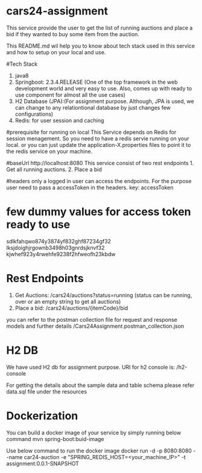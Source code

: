 # cars24-assignment

This service provide the user to get the list of running auctions and place a bid if they wanted to buy some item from the auction.

This README.md wil help you to know about tech stack used in this service and how to setup on your local and use.

#Tech Stack
1. java8
2. Springboot: 2.3.4.RELEASE (One of the top framework in the web development world and very easy to use. Also, comes up with ready to use component for almost all the use cases)
3. H2 Database (JPA):(For assignment purpose. Although, JPA is used, we can change to any relationtional database by just changes few configurations)
4. Redis: for user session and caching

#prerequisite for running on local
This Service depends on Redis for session menagement. So you need to have a redis servie running on your local. or you can just update the application-X.properties files to point it to the redis service on your machine.

#baseUrl
http://localhost:8080
This service consist of two rest endpoints 1. Get all running auctions. 2. Place a bid

#headers
only a logged in user can access the endpoints. For the purpose user need to pass a accessToken in the headers.
 key: accessToken
# few dummy values for access token ready to use
 sdlkfahqwo874y3874yf832ghf87234gf32
 lksjdoighjrgownb3498h03gnrdsjknvf32
 kjwhef923y4rwehfe9238f2hfweofh23kbdw


# Rest Endpoints
 1. Get Auctions:  /cars24/auctions?status=running (status can be running, over or an empty string to get all auctions)
 2. Place a bid: /cars24/auctions/{itemCode}/bid

 you can refer to the postman collection file for request and response models and further details
 /Cars24Assignment.postman_collection.json

# H2 DB
We have used H2 db for assignment purpose. URI for h2 console is:
/h2-console

For getting the details about the sample data and table schema please refer data.sql file under the resources


# Dockerization
You can build a docker image of your service by simply running below command
  mvn spring-boot:buid-image

  Use below command to run the docker image
  docker run -d -p 8080:8080 --name car24-auction -e "SPRING_REDIS_HOST=<your_machine_IP>" -t assignment:0.0.1-SNAPSHOT

